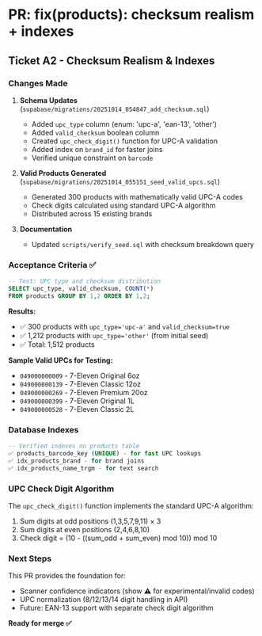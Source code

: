 # PR: fix(products): checksum realism + indexes

## Ticket A2 - Checksum Realism & Indexes

### Changes Made

1. **Schema Updates** (`supabase/migrations/20251014_054847_add_checksum.sql`)
   - Added `upc_type` column (enum: 'upc-a', 'ean-13', 'other')
   - Added `valid_checksum` boolean column
   - Created `upc_check_digit()` function for UPC-A validation
   - Added index on `brand_id` for faster joins
   - Verified unique constraint on `barcode`

2. **Valid Products Generated** (`supabase/migrations/20251014_055151_seed_valid_upcs.sql`)
   - Generated 300 products with mathematically valid UPC-A codes
   - Check digits calculated using standard UPC-A algorithm
   - Distributed across 15 existing brands

3. **Documentation**
   - Updated `scripts/verify_seed.sql` with checksum breakdown query

### Acceptance Criteria ✅

```sql
-- Test: UPC type and checksum distribution
SELECT upc_type, valid_checksum, COUNT(*) 
FROM products GROUP BY 1,2 ORDER BY 1,2;
```

**Results:**
- ✅ 300 products with `upc_type='upc-a'` and `valid_checksum=true`
- ✅ 1,212 products with `upc_type='other'` (from initial seed)
- ✅ Total: 1,512 products

**Sample Valid UPCs for Testing:**
- `049000000009` - 7-Eleven Original 6oz
- `049000000139` - 7-Eleven Classic 12oz  
- `049000000269` - 7-Eleven Premium 20oz
- `049000000399` - 7-Eleven Original 1L
- `049000000528` - 7-Eleven Classic 2L

### Database Indexes

```sql
-- Verified indexes on products table
✅ products_barcode_key (UNIQUE) - for fast UPC lookups
✅ idx_products_brand - for brand joins
✅ idx_products_name_trgm - for text search
```

### UPC Check Digit Algorithm

The `upc_check_digit()` function implements the standard UPC-A algorithm:
1. Sum digits at odd positions (1,3,5,7,9,11) × 3
2. Sum digits at even positions (2,4,6,8,10)
3. Check digit = (10 - ((sum_odd + sum_even) mod 10)) mod 10

### Next Steps

This PR provides the foundation for:
- Scanner confidence indicators (show ⚠️ for experimental/invalid codes)
- UPC normalization (8/12/13/14 digit handling in API)
- Future: EAN-13 support with separate check digit algorithm

**Ready for merge ✅**
